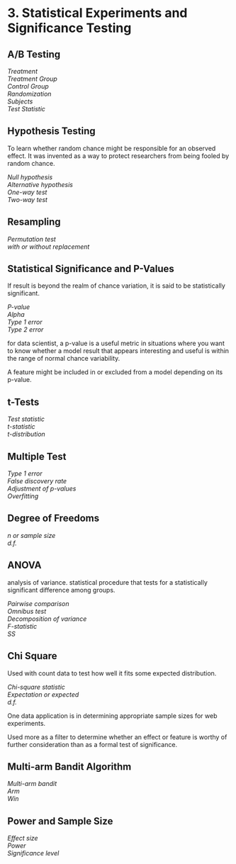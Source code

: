 # 3. Statistical Experiments and Significance Testing

## A/B Testing

_Treatment_   
_Treatment Group_   
_Control Group_   
_Randomization_   
_Subjects_   
_Test Statistic_   

## Hypothesis Testing

To learn whether random chance might be responsible for an observed effect. It was invented as a way to protect researchers from being fooled by random chance.

_Null hypothesis_   
_Alternative hypothesis_   
_One-way test_   
_Two-way test_   

## Resampling

_Permutation test_   
_with or without replacement_   

## Statistical Significance and P-Values

If result is beyond the realm of chance variation, it is said to be statistically significant.

_P-value_   
_Alpha_   
_Type 1 error_   
_Type 2 error_   

for data scientist, a p-value is a useful metric in situations where you want to know whether a model result that appears interesting and useful is within the range of normal chance variability.

A feature might be included in or excluded from a model depending on its p-value.

## t-Tests

_Test statistic_   
_t-statistic_   
_t-distribution_   

## Multiple Test

_Type 1 error_   
_False discovery rate_   
_Adjustment of p-values_   
_Overfitting_   

## Degree of Freedoms

_n or sample size_   
_d.f._   

## ANOVA

analysis of variance. statistical procedure that tests for a statistically significant difference among groups.

_Pairwise comparison_   
_Omnibus test_   
_Decomposition of variance_   
_F-statistic_   
_SS_   

## Chi Square

Used with count data to test how well it fits some expected distribution.

_Chi-square statistic_   
_Expectation or expected_   
_d.f._   

One data application is in determining appropriate sample sizes for web experiments.

Used more as a filter to determine whether an effect or feature is worthy of further consideration than as a formal test of significance.

## Multi-arm Bandit Algorithm

_Multi-arm bandit_   
_Arm_   
_Win_   

## Power and Sample Size

_Effect size_   
_Power_   
_Significance level_   